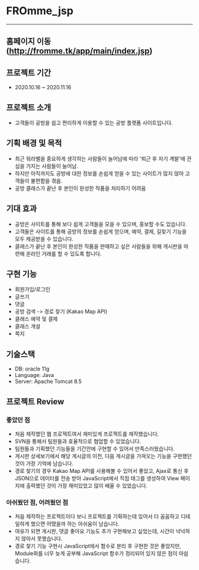 # FROmme_jsp
___

## 홈페이지 이동(http://fromme.tk/app/main/index.jsp)

## 프로젝트 기간
- 2020.10.16 ~ 2020.11.16

## 프로젝트 소개
- 고객들이 공방을 쉽고 편리하게 이용할 수 있는 공방 플랫폼 사이트입니다.

## 기획 배경 및 목적
 - 최근 워라밸을 중요하게 생각하는 사람들이 늘어남에 따라 '퇴근 후 자기 계발'에 관심을 가지는 사람들이 늘어남.
 - 하지만 아직까지도 공방에 대한 정보를 손쉽게 얻을 수 있는 사이트가 많지 않아 고객들이 불편함을 겪음.
 - 공방 클래스가 끝난 후 본인이 완성한 작품을 처리하기 어려움

## 기대 효과
 - 공방은 사이트를 통해 보다 쉽게 고객들을 모을 수 있으며, 홍보할 수도 있습니다.
 - 고객들은 사이트를 통해 공방의 정보를 손쉽게 얻으며, 예약, 결제, 길찾기 기능을 모두 제공받을 수 있습니다.
 - 클래스가 끝난 후 본인이 완성한 작품을 판매하고 싶은 사람들을 위해 게시판을 마련해 온라인 거래를 할 수 있도록 합니다.

## 구현 기능
- 회원가입/로그인
- 글쓰기
- 댓글
- 공방 검색 -> 경로 찾기 (Kakao Map API)
- 클래스 예약 및 결제
- 클래스 개설
- 쪽지

## 기술스택
- DB: oracle 11g
- Language: Java
- Server: Apache Tomcat 8.5

## 프로젝트 Review

### 좋았던 점
- 처음 제작했던 웹 프로젝트여서 재미있게 프로젝트를 제작했습니다.
- SVN을 통해서 팀원들과 효율적으로 협업할 수 있었습니다.
- 팀원들과 기획했던 기능들을 기간안에 구현할 수 있어서 만족스러웠습니다.
- 게시판 상세보기에서 해당 게시글의 이전, 다음 게시글을 가져오는 기능을 구현했던 것이 가장 기억에 남습니다.
- 경로 찾기의 경우 Kakao Map API를 사용해볼 수 있어서 좋았고, Ajax로 통신 후 JSON으로 데이터를 전송 받아
  JavaScript에서 직접 태그를 생성하여 View 페이지에 출력했던 것이 가장 재미있었고 많이 배울 수 있었습니다.

### 아쉬웠던 점, 어려웠던 점
- 처음 제작하는 프로젝트이다 보니 프로젝트를 기획하는데 있어서 더 꼼꼼하고 디테일하게 했으면 어땠을까 하는 아쉬움이 남습니다.
- 여유가 되면 게시판, 댓글 좋아요 기능도 추가 구현해보고 싶었는데, 시간이 넉넉하지 않아서 못했습니다.
- 경로 찾기 기능 구현시 JavaScript에서 함수로 분리 후 구현한 것은 좋았지만, Module화를 너무 늦게 공부해 JavaScript 함수가 
 정리되어 있지 않은 점이 아쉽습니다.
